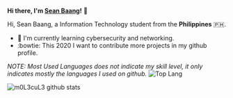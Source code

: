 
__Hi there, I'm [Sean Baang](https://www.twitter.com/SeanBaang)!__ :wave:

Hi, Sean Baang, a Information Technology student from the **Philippines** :philippines:.

+ :dart: I'm currently learning cybersecurity and networking.
+ :bowtie: This 2020 I want to contribute more projects in my github profile.


*NOTE: Most Used Languages does not indicate my skill level, it only indicates mostly the languages I used on github.*
![Top Lang](https://github-readme-stats.vercel.app/api/top-langs/?username=m0L3cuL3)

![m0L3cuL3 github stats](https://github-readme-stats.vercel.app/api?username=m0L3cuL3&show_icons=true&theme=radical)
